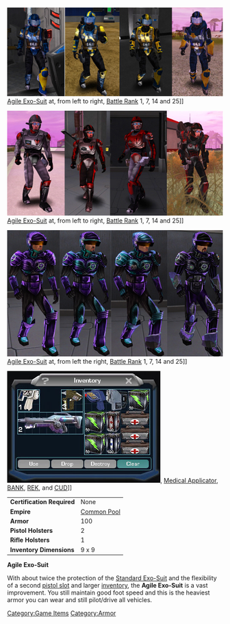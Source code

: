 ![](images/NCAgileArmors2.jpg "fig:NCAgileArmors2.jpg") [Agile
Exo-Suit](Agile_Exo-Suit.md) at, from left to right, [Battle
Rank](../terminology/Battle_Rank.md) 1, 7, 14 and 25\]\]

![](images/TRAgileArmor2.jpg "fig:TRAgileArmor2.jpg") [Agile
Exo-Suit](Agile_Exo-Suit.md) at, from left to right, [Battle
Rank](../terminology/Battle_Rank.md) 1, 7, 14 and 25\]\]

![](images/VS_Agiles.jpg "fig:VS_Agiles.jpg") [Agile
Exo-Suit](Agile_Exo-Suit.md) at, from left the right, [Battle
Rank](../terminology/Battle_Rank.md) 1, 7, 14 and 25\]\]

![](images/Agile_Inventory.jpg "fig:Agile_Inventory.jpg"), [Medical
Applicator](../weapons/Medical_Applicator.md), [BANK](../weapons/Body_Armor_Nano_Kit.md),
[REK](../weapons/Remote_Electronics_Kit.md), and [CUD](CUD.md)\]\]

|                            |                               |
| -------------------------- | ----------------------------- |
| **Certification Required** | None                          |
| **Empire**                 | [Common Pool](../terminology/Common_Pool.md) |
| **Armor**                  | 100                           |
| **Pistol Holsters**        | 2                             |
| **Rifle Holsters**         | 1                             |
| **Inventory Dimensions**   | 9 x 9                         |

**Agile Exo-Suit**

With about twice the protection of the [Standard
Exo-Suit](Standard_Exo-Suit.md) and the flexibility of a second
[pistol slot](../etc/Holster.md) and larger
[inventory](../terminology/Inventory.md), the **Agile Exo-Suit** is a vast
improvement. You still maintain good foot speed and this is the heaviest
armor you can wear and still pilot/drive all vehicles.

[Category:Game Items](../Category:Game_Items.md)
[Category:Armor](../Category:Armor.md)
